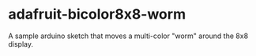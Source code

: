 adafruit-bicolor8x8-worm
========================

A sample arduino sketch that moves a multi-color "worm" around the 8x8 display.